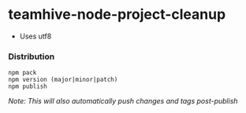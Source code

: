 # teamhive-node-project-cleanup


- Uses utf8

### Distribution
```
npm pack
npm version (major|minor|patch)
npm publish
```

_Note: This will also automatically push changes and tags post-publish_